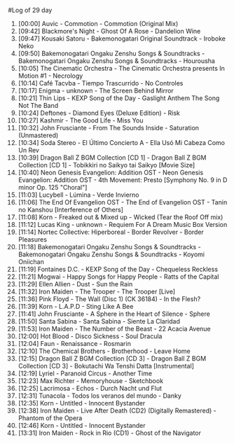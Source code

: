 #Log of 29 day

1. [00:00] Auvic - Commotion - Commotion (Original Mix)
1. [09:42] Blackmore's Night - Ghost Of A Rose - Dandelion Wine
1. [09:47] Kousaki Satoru - Bakemonogatari Original Soundtrack - Iroboke Neko
1. [09:50] Bakemonogatari Ongaku Zenshu Songs & Soundtracks - Bakemonogatari Ongaku Zenshu Songs & Soundtracks - Hourousha
1. [10:05] The Cinematic Orchestra - The Cinematic Orchestra presents In Motion #1 - Necrology
1. [10:14] Café Tacvba - Tiempo Trascurrido - No Controles
1. [10:17] Enigma - unknown - The Screen Behind Mirror
1. [10:21] Thin Lips - KEXP Song of the Day - Gaslight Anthem The Song Not The Band
1. [10:24] Deftones - Diamond Eyes (Deluxe Edition) - Risk
1. [10:27] Kashmir - The Good Life - Miss You
1. [10:32] John Frusciante - From The Sounds Inside - Saturation (Unmastered)
1. [10:34] Soda Stereo - El Último Concierto A - Ella Usó Mi Cabeza Como Un Rev
1. [10:39] Dragon Ball Z BGM Collection [CD 1] - Dragon Ball Z BGM Collection [CD 1] - Tobikkiri no Saikyo tai Saikyo [Movie Size]
1. [10:40] Neon Genesis Evangelion: Addition OST - Neon Genesis Evangelion: Addition OST - 4th Movement: Presto [Symphony No. 9 in D minor Op. 125 "Choral"]
1. [11:03] Lucybell - Lúmina - Verde Invierno
1. [11:06] The End Of Evangelion OST - The End of Evangelion OST - Tanin no Kanshou [Interference of Others]
1. [11:08] Korn - Freaked out & Mixed up - Wicked (Tear the Roof Off mix)
1. [11:12] Lucas King - unknown - Requiem For A Dream Music Box Version
1. [11:14] Nortec Collective: Hiperboreal - Border Revolver - Border Pleasures
1. [11:18] Bakemonogatari Ongaku Zenshu Songs & Soundtracks - Bakemonogatari Ongaku Zenshu Songs & Soundtracks - Koyomi Oniichan
1. [11:19] Fontaines D.C. - KEXP Song of the Day - Chequeless Reckless
1. [11:21] Mogwai - Happy Songs for Happy People - Ratts of the Capital
1. [11:29] Ellen Allien - Dust - Sun the Rain
1. [11:32] Iron Maiden - The Trooper - The Trooper [Live]
1. [11:36] Pink Floyd - The Wall (Disc 1) (CK 36184) - In the Flesh?
1. [11:39] Korn - L.A.P.D - Sting Like A Bee
1. [11:41] John Frusciante - A Sphere in the Heart of Silence - Sphere
1. [11:50] Santa Sabina - Santa Sabina - Siente La Claridad
1. [11:53] Iron Maiden - The Number of the Beast - 22 Acacia Avenue
1. [12:00] Hot Blood - Disco Sickness - Soul Dracula
1. [12:04] Faun - Renaissance - Rosmarin
1. [12:10] The Chemical Brothers - Brotherhood - Leave Home
1. [12:15] Dragon Ball Z BGM Collection [CD 3] - Dragon Ball Z BGM Collection [CD 3] - Bokutachi Wa Tenshi Datta [Instrumental]
1. [12:19] Lyriel - Paranoid Circus - Another Time
1. [12:23] Max Richter - Memoryhouse - Sketchbook
1. [12:25] Lacrimosa - Echos - Durch Nacht und Flut
1. [12:31] Tunacola - Todos los veranos del mundo - Danky
1. [12:35] Korn - Untitled - Innocent Bystander
1. [12:38] Iron Maiden - Live After Death (CD2) (Digitally Remastered) - Phantom of the Opera
1. [12:46] Korn - Untitled - Innocent Bystander
1. [13:31] Iron Maiden - Rock in Rio (CD1) - Ghost of the Navigator
